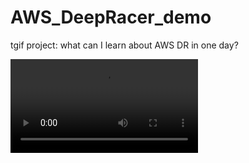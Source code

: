 # AWS_DeepRacer_demo
tgif project: what can I learn about AWS DR in one day?

![demo](https://user-images.githubusercontent.com/38410965/111689560-92d9ee00-8802-11eb-9406-4075edc93d90.mp4)
